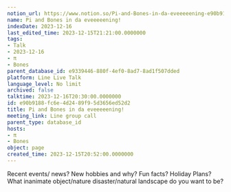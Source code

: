 ```yaml
---
notion_url: https://www.notion.so/Pi-and-Bones-in-da-eveeeeening-e90b9188fc6e4d2489f95d3656ed52d2
name: Pi and Bones in da eveeeeening!
indexDate: 2023-12-16
last_edited_time: 2023-12-15T21:21:00.0000000
tags:
- Talk
- 2023-12-16
- π
- Bones
parent_database_id: e9339446-880f-4ef0-8ad7-8ad1f507dded
platform: Line Live Talk
language_level: No limit
archived: false
talktime: 2023-12-16T20:30:00.0000000
id: e90b9188-fc6e-4d24-89f9-5d3656ed52d2
title: Pi and Bones in da eveeeeening!
meeting_link: Line group call
parent_type: database_id
hosts:
- π
- Bones
object: page
created_time: 2023-12-15T20:52:00.0000000
---
```



Recent events/ news?
New hobbies and why?
Fun facts? 
Holiday Plans?
What inanimate object/nature disaster/natural landscape do you want to be?























